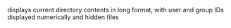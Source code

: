  displays current directory contents in long format, with user and group IDs displayed numerically and hidden files
